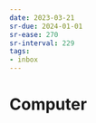 ```yaml
---
date: 2023-03-21
sr-due: 2024-01-01
sr-ease: 270
sr-interval: 229
tags:
- inbox
---
```


# Computer
